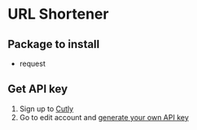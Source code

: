 # URL Shortener

## Package to install

-   request

## Get API key

1. Sign up to [Cutly](https://cutt.ly/register, 'Cutly Register')
2. Go to edit account and [generate your own API key](https://cutt.ly/edit, 'GET YOUR API key')
